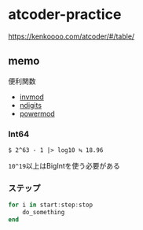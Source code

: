 # atcoder-practice

https://kenkoooo.com/atcoder/#/table/


## memo

便利関数

* [invmod](https://docs.julialang.org/en/v1/base/math/#Base.invmod)
* [ndigits](https://docs.julialang.org/en/v1/base/math/#Base.ndigits)
* [powermod](https://docs.julialang.org/en/v1/base/math/#Base.powermod)

### Int64

```
$ 2^63 - 1 |> log10 ≒ 18.96
```

`10^19`以上はBigIntを使う必要がある

### ステップ

```julia
for i in start:step:stop
    do_something
end
```

